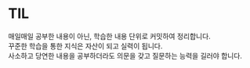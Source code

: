 # TIL
매일매일 공부한 내용이 아닌, 학습한 내용 단위로 커밋하여 정리합니다. <br/>
꾸준한 학습을 통한 지식은 자산이 되고 실력이 됩니다.<br/>
사소하고 당연한 내용을 공부하더라도 의문을 갖고 질문하는 능력을 길러야 합니다.<br/>

